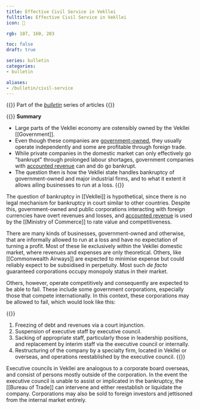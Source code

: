 ```yaml
---
title: Effective Civil Service in Vekllei
fulltitle: Effective Civil Service in Vekllei
icon: 👔

rgb: 107, 160, 203

toc: false
draft: true

series: bulletin
categories:
- bulletin

aliases:
- /bulletin/civil-service
---
```

{{<note series>}}
 Part of the *[bulletin](/bulletin/)* series of articles
{{</note>}}

{{<note panel>}}
**Summary**

* Large parts of the Vekllei economy are ostensibly owned by the Vekllei [[Government]].
* Even though these companies are [government-owned](/state-industry/), they usually operate independently and some are profitable through foreign trade.
* While private companies in the domestic market can only effectively go "bankrupt" through prolonged labour shortages, government companies with [accounted revenue](/bulletin/accounted-revenue/) can and do go bankrupt.
* The question then is how the Vekllei state handles bankruptcy of government-owned and major industrial firms, and to what it extent it allows ailing businesses to run at a loss.
{{</note>}}

The question of bankruptcy in [[Vekllei]] is hypothetical, since there is no legal mechanism for bankruptcy in court similar to other countries. Despite this, government-owned and public corporations interacting with foreign currencies have overt revenues and losses, and [accounted revenue](/bulletin/accounted-revenue/) is used by the [[Ministry of Commerce]] to rate value and competitiveness.

There are many kinds of businesses, government-owned and otherwise, that are informally allowed to run at a loss and have no expectation of turning a profit. Most of these lie exclusively within the Vekllei domestic market, where revenues and expenses are only theoretical. Others, like [[Commonwealth Airways]] are expected to minimise expense but could reliably expect to be subsidised in perpetuity. Most such *de facto* guaranteed corporations occupy monopoly status in their market.

Others, however, operate competitively and consequently are expected to be able to fail. These include some government corporations, especially those that compete internationally. In this context, these corporations may be allowed to fail, which would look like this:

{{<note panel>}}
1. Freezing of debt and revenues via a court injunction.
2. Suspension of executive staff by executive council.
3. Sacking of appropriate staff, particularly those in leadership positions, and replacement by interim staff via the executive council or internally.
4. Restructuring of the company by a specialty firm, located in Vekllei or overseas, and operations reestablished by the executive council.
{{</note>}}

Executive councils in Vekllei are analogous to a corporate board overseas, and consist of persons mostly outside of the corporation. In the event the executive council is unable to assist or implicated in the bankruptcy, the [[Bureau of Trade]] can intervene and either reestablish or liquidate the company. Corporations may also be sold to foreign investors and jettisoned from the internal market entirely.
